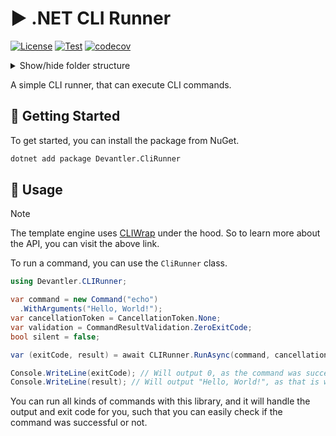 # ▶️ .NET CLI Runner

[![License](https://img.shields.io/badge/License-Apache_2.0-blue.svg)](https://opensource.org/licenses/Apache-2.0)
[![Test](https://github.com/devantler/dotnet-cli-runner/actions/workflows/test.yaml/badge.svg)](https://github.com/devantler/dotnet-cli-runner/actions/workflows/test.yaml)
[![codecov](https://codecov.io/gh/devantler/dotnet-cli-runner/graph/badge.svg?token=RhQPb4fE7z)](https://codecov.io/gh/devantler/dotnet-cli-runner)

<details>
  <summary>Show/hide folder structure</summary>

<!-- readme-tree start -->
```
.
├── .github
│   └── workflows
├── Devantler.CLIRunner
└── Devantler.CLIRunner.Tests
    └── CLITests

5 directories
```
<!-- readme-tree end -->

</details>

A simple CLI runner, that can execute CLI commands.

## 🚀 Getting Started

To get started, you can install the package from NuGet.

```bash
dotnet add package Devantler.CliRunner
```

## 📝 Usage

> [!NOTE]
> The template engine uses [CLIWrap](https://github.com/Tyrrrz/CliWrap) under the hood. So to learn more about the API, you can visit the above link.

To run a command, you can use the `CliRunner` class.

```csharp
using Devantler.CLIRunner;

var command = new Command("echo")
  .WithArguments("Hello, World!");
var cancellationToken = CancellationToken.None;
var validation = CommandResultValidation.ZeroExitCode;
bool silent = false;

var (exitCode, result) = await CLIRunner.RunAsync(command, cancellationToken, validation, silent);

Console.WriteLine(exitCode); // Will output 0, as the command was successful
Console.WriteLine(result); // Will output "Hello, World!", as that is what is printed to stdout
```

You can run all kinds of commands with this library, and it will handle the output and exit code for you, such that you can easily check if the command was successful or not.
